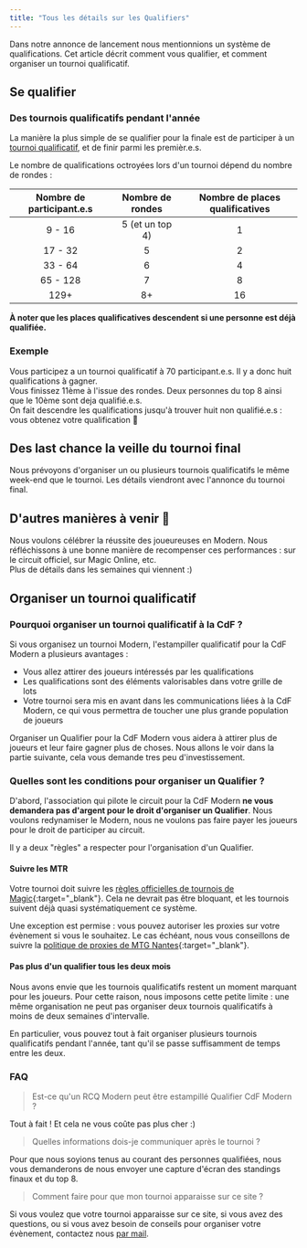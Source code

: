 ```yaml
---
title: "Tous les détails sur les Qualifiers"
---
```


Dans notre annonce de lancement nous mentionnions un système de qualifications. Cet article décrit comment vous qualifier, et comment organiser un tournoi qualificatif.

## Se qualifier

### Des tournois qualificatifs pendant l'année 

La manière la plus simple de se qualifier pour la finale est de participer à un [tournoi qualificatif](/tournois/), et de finir parmi les premièr.e.s.

Le nombre de qualifications octroyées lors d'un tournoi dépend du nombre de rondes :

|Nombre de participant.e.s | Nombre de rondes | Nombre de places qualificatives |
| :-: | :-: | :-: |
| 9 - 16 | 5 (et un top 4) | 1 |
| 17 - 32 | 5 | 2 |
| 33 - 64 | 6 | 4 |
| 65 - 128 | 7 | 8 |
| 129+ | 8+ | 16 |

**À noter que les places qualificatives descendent si une personne est déjà qualifiée.**

### Exemple

Vous participez a un tournoi qualificatif à 70 participant.e.s. Il y a donc huit qualifications à gagner.  
Vous finissez 11ème à l'issue des rondes. Deux personnes du top 8 ainsi que le 10ème sont deja qualifié.e.s.  
On fait descendre les qualifications jusqu'à trouver huit non qualifié.e.s : vous obtenez votre qualification 🥳

## Des last chance la veille du tournoi final

Nous prévoyons d'organiser un ou plusieurs tournois qualificatifs le même week-end que le tournoi. Les détails viendront avec l'annonce du tournoi final.

## D'autres manières à venir 👀

Nous voulons célébrer la réussite des joueureuses en Modern. Nous réfléchissons à une bonne manière de recompenser ces performances : sur le circuit officiel, sur Magic Online, etc.  
Plus de détails dans les semaines qui viennent :)

## Organiser un tournoi qualificatif

### Pourquoi organiser un tournoi qualificatif à la CdF ?

Si vous organisez un tournoi Modern, l'estampiller qualificatif pour la CdF Modern a plusieurs avantages :
- Vous allez attirer des joueurs intéressés par les qualifications
- Les qualifications sont des éléments valorisables dans votre grille de lots
- Votre tournoi sera mis en avant dans les communications liées à la CdF Modern, ce qui vous permettra de toucher une plus grande population de joueurs

Organiser un Qualifier pour la CdF Modern vous aidera à attirer plus de joueurs et leur faire gagner plus de choses. Nous allons le voir dans la partie suivante, cela vous demande tres peu d'investissement.

### Quelles sont les conditions pour organiser un Qualifier ?

D'abord, l'association qui pilote le circuit pour la CdF Modern **ne vous demandera pas d'argent pour le droit d'organiser un Qualifier**. Nous voulons redynamiser le Modern, nous ne voulons pas faire payer les joueurs pour le droit de participer au circuit.

Il y a deux "règles" a respecter pour l'organisation d'un Qualifier.

#### Suivre les MTR

Votre tournoi doit suivre les [règles officielles de tournois de Magic](https://wpn.wizards.com/en/rules-documents){:target="_blank"}. Cela ne devrait pas être bloquant, et les tournois suivent déjà quasi systématiquement ce système.

Une exception est permise : vous pouvez autoriser les proxies sur votre évènement si vous le souhaitez. Le cas échéant, nous vous conseillons de suivre la [politique de proxies de MTG Nantes](https://www.mtgnantes.fr/activit%C3%A9s/politique-proxy){:target="_blank"}.

#### Pas plus d'un qualifier tous les deux mois

Nous avons envie que les tournois qualificatifs restent un moment marquant pour les joueurs. Pour cette raison, nous imposons cette petite limite : une même organisation ne peut pas organiser deux tournois qualificatifs à moins de deux semaines d'intervalle.

En particulier, vous pouvez tout à fait organiser plusieurs tournois qualificatifs pendant l'année, tant qu'il se passe suffisamment de temps entre les deux.

### FAQ

> Est-ce qu'un RCQ Modern peut être estampillé Qualifier CdF Modern ?

Tout à fait ! Et cela ne vous coûte pas plus cher :)

> Quelles informations dois-je communiquer après le tournoi ?

Pour que nous soyions tenus au courant des personnes qualifiées, nous vous demanderons de nous envoyer une capture d'écran des standings finaux et du top 8.

> Comment faire pour que mon tournoi apparaisse sur ce site ?

Si vous voulez que votre tournoi apparaisse sur ce site, si vous avez des questions, ou si vous avez besoin de conseils pour organiser votre évènement, contactez nous [par mail](mailto:lassembleedumodern@gmail.com).

